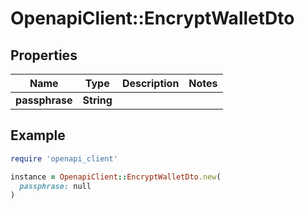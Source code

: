 # OpenapiClient::EncryptWalletDto

## Properties

| Name | Type | Description | Notes |
| ---- | ---- | ----------- | ----- |
| **passphrase** | **String** |  |  |

## Example

```ruby
require 'openapi_client'

instance = OpenapiClient::EncryptWalletDto.new(
  passphrase: null
)
```


